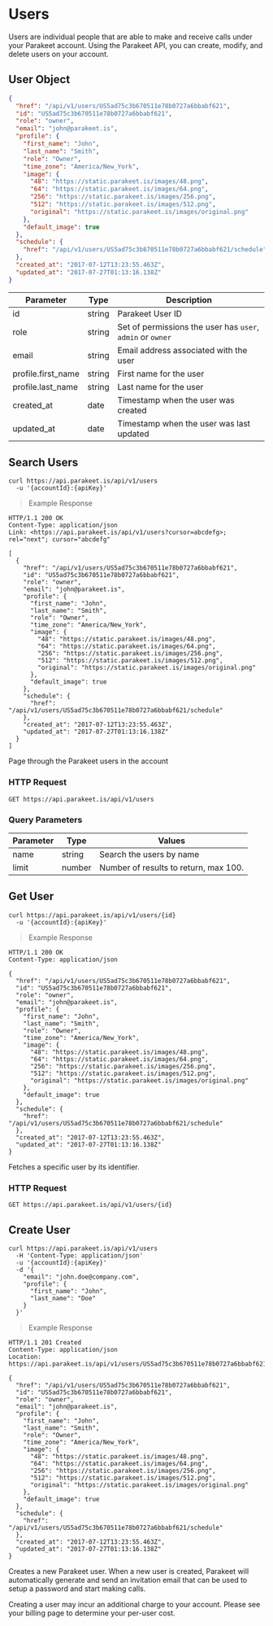 # Users

Users are individual people that are able to make and receive calls under your Parakeet account. Using the Parakeet API, you can create, modify, and delete users on your account.

## User Object

```json
{
  "href": "/api/v1/users/US5ad75c3b670511e78b0727a6bbabf621",
  "id": "US5ad75c3b670511e78b0727a6bbabf621",
  "role": "owner",
  "email": "john@parakeet.is",
  "profile": {
    "first_name": "John",
    "last_name": "Smith",
    "role": "Owner",
    "time_zone": "America/New_York",
    "image": {
      "48": "https://static.parakeet.is/images/48.png",
      "64": "https://static.parakeet.is/images/64.png",
      "256": "https://static.parakeet.is/images/256.png",
      "512": "https://static.parakeet.is/images/512.png",
      "original": "https://static.parakeet.is/images/original.png"
    },
    "default_image": true
  },
  "schedule": {
    "href": "/api/v1/users/US5ad75c3b670511e78b0727a6bbabf621/schedule"
  },
  "created_at": "2017-07-12T13:23:55.463Z",
  "updated_at": "2017-07-27T01:13:16.138Z"
}
```

Parameter | Type | Description
--------- | ------- | -----------
id | string | Parakeet User ID
role | string | Set of permissions the user has `user`, `admin` or `owner`
email | string | Email address associated with the user
profile.first_name | string | First name for the user
profile.last_name | string | Last name for the user
created_at | date | Timestamp when the user was created
updated_at | date | Timestamp when the user was last updated

## Search Users

```shell
curl https://api.parakeet.is/api/v1/users
  -u '{accountId}:{apiKey}'
```

> Example Response

```http
HTTP/1.1 200 OK
Content-Type: application/json
Link: <https://api.parakeet.is/api/v1/users?cursor=abcdefg>; rel="next"; cursor="abcdefg"

[
  {
    "href": "/api/v1/users/US5ad75c3b670511e78b0727a6bbabf621",
    "id": "US5ad75c3b670511e78b0727a6bbabf621",
    "role": "owner",
    "email": "john@parakeet.is",
    "profile": {
      "first_name": "John",
      "last_name": "Smith",
      "role": "Owner",
      "time_zone": "America/New_York",
      "image": {
        "48": "https://static.parakeet.is/images/48.png",
        "64": "https://static.parakeet.is/images/64.png",
        "256": "https://static.parakeet.is/images/256.png",
        "512": "https://static.parakeet.is/images/512.png",
        "original": "https://static.parakeet.is/images/original.png"
      },
      "default_image": true
    },
    "schedule": {
      "href": "/api/v1/users/US5ad75c3b670511e78b0727a6bbabf621/schedule"
    },
    "created_at": "2017-07-12T13:23:55.463Z",
    "updated_at": "2017-07-27T01:13:16.138Z"
  }
]
```

Page through the Parakeet users in the account

### HTTP Request

`GET https://api.parakeet.is/api/v1/users`

### Query Parameters

Parameter | Type | Values
--------- | ------- | -----------
name | string | Search the users by name
limit | number | Number of results to return, max 100.

## Get User

```shell
curl https://api.parakeet.is/api/v1/users/{id}
  -u '{accountId}:{apiKey}'
```

> Example Response

```http
HTTP/1.1 200 OK
Content-Type: application/json

{
  "href": "/api/v1/users/US5ad75c3b670511e78b0727a6bbabf621",
  "id": "US5ad75c3b670511e78b0727a6bbabf621",
  "role": "owner",
  "email": "john@parakeet.is",
  "profile": {
    "first_name": "John",
    "last_name": "Smith",
    "role": "Owner",
    "time_zone": "America/New_York",
    "image": {
      "48": "https://static.parakeet.is/images/48.png",
      "64": "https://static.parakeet.is/images/64.png",
      "256": "https://static.parakeet.is/images/256.png",
      "512": "https://static.parakeet.is/images/512.png",
      "original": "https://static.parakeet.is/images/original.png"
    },
    "default_image": true
  },
  "schedule": {
    "href": "/api/v1/users/US5ad75c3b670511e78b0727a6bbabf621/schedule"
  },
  "created_at": "2017-07-12T13:23:55.463Z",
  "updated_at": "2017-07-27T01:13:16.138Z"
}
```

Fetches a specific user by its identifier.

### HTTP Request

`GET https://api.parakeet.is/api/v1/users/{id}`

## Create User

```shell
curl https://api.parakeet.is/api/v1/users
  -H 'Content-Type: application/json'
  -u '{accountId}:{apiKey}'
  -d '{
    "email": "john.doe@company.com", 
    "profile": {
      "first_name": "John",
      "last_name": "Doe" 
    }
  }'
```

> Example Response

```http
HTTP/1.1 201 Created
Content-Type: application/json
Location: https://api.parakeet.is/api/v1/users/US5ad75c3b670511e78b0727a6bbabf621

{
  "href": "/api/v1/users/US5ad75c3b670511e78b0727a6bbabf621",
  "id": "US5ad75c3b670511e78b0727a6bbabf621",
  "role": "owner",
  "email": "john@parakeet.is",
  "profile": {
    "first_name": "John",
    "last_name": "Smith",
    "role": "Owner",
    "time_zone": "America/New_York",
    "image": {
      "48": "https://static.parakeet.is/images/48.png",
      "64": "https://static.parakeet.is/images/64.png",
      "256": "https://static.parakeet.is/images/256.png",
      "512": "https://static.parakeet.is/images/512.png",
      "original": "https://static.parakeet.is/images/original.png"
    },
    "default_image": true
  },
  "schedule": {
    "href": "/api/v1/users/US5ad75c3b670511e78b0727a6bbabf621/schedule"
  },
  "created_at": "2017-07-12T13:23:55.463Z",
  "updated_at": "2017-07-27T01:13:16.138Z"
}
```

Creates a new Parakeet user. When a new user is created, Parakeet will automatically generate and send an invitation email that can be used to setup a password and start making calls.

<aside class="warning">
Creating a user may incur an additional charge to your account. Please see your billing page to determine your per-user cost.
</aside>
